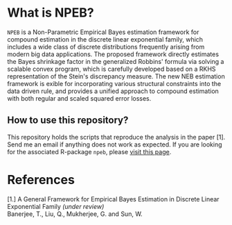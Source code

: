What is NPEB?
======
`NPEB` is a Non-Parametric Empirical Bayes estimation framework for compound estimation in the discrete linear exponential family, which includes a wide class of discrete distributions frequently arising from modern big data applications. The proposed framework directly estimates the Bayes shrinkage factor in the generalized Robbins' formula via solving a scalable convex
program, which is carefully developed based on a RKHS representation of the Stein's discrepancy
measure. The new NEB estimation framework is exible for incorporating various structural constraints into the data driven rule, and provides a unified approach to compound estimation with both regular and scaled squared error losses. 

How to use this repository?
-----
This repository holds the scripts that reproduce the analysis in the paper [1]. Send me an email if anything does not work as expected. If you are looking for the associated R-package `npeb`, please [visit this page](https://github.com/trambakbanerjee/npeb#npeb).

References
=======
[1.] A General Framework for Empirical Bayes Estimation in Discrete Linear Exponential Family _(under review)_     
Banerjee, T., Liu, Q., Mukherjee, G. and Sun, W.

